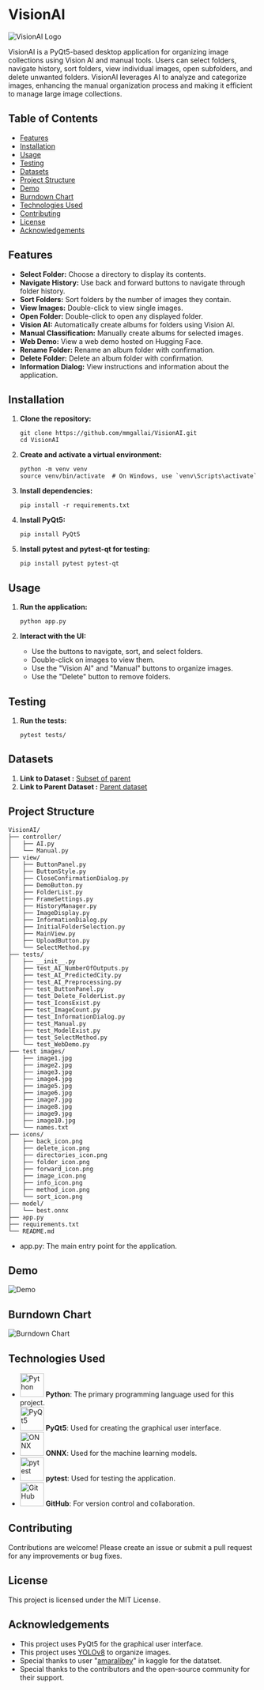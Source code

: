 # VisionAI

![VisionAI Logo](https://i.ibb.co/sq5J35B/Screenshot-2024-06-12-094922.png)

VisionAI is a PyQt5-based desktop application for organizing image collections using Vision AI and manual tools. Users can select folders, navigate history, sort folders, view individual images, open subfolders, and delete unwanted folders. VisionAI leverages AI to analyze and categorize images, enhancing the manual organization process and making it efficient to manage large image collections.

## Table of Contents
- [Features](#features)
- [Installation](#installation)
- [Usage](#usage)
- [Testing](#testing)
- [Datasets](#datasets)
- [Project Structure](#project-structure)
- [Demo](#demo)
- [Burndown Chart](#burndown-chart)
- [Technologies Used](#technologies-used)
- [Contributing](#contributing)
- [License](#license)
- [Acknowledgements](#acknowledgements)

## Features

- **Select Folder:** Choose a directory to display its contents.
- **Navigate History:** Use back and forward buttons to navigate through folder history.
- **Sort Folders:** Sort folders by the number of images they contain.
- **View Images:** Double-click to view single images.
- **Open Folder:** Double-click to open any displayed folder.
- **Vision AI:** Automatically create albums for folders using Vision AI.
- **Manual Classification:** Manually create albums for selected images.
- **Web Demo:** View a web demo hosted on Hugging Face.
- **Rename Folder:** Rename an album folder with confirmation.
- **Delete Folder:** Delete an album folder with confirmation.
- **Information Dialog:** View instructions and information about the application.

## Installation

1. **Clone the repository:**
   ```
   git clone https://github.com/mmgallai/VisionAI.git
   cd VisionAI
   ```

2. **Create and activate a virtual environment:**
   ```
   python -m venv venv
   source venv/bin/activate  # On Windows, use `venv\Scripts\activate`
   ```

3. **Install dependencies:**
   ```
   pip install -r requirements.txt
   ```

4. **Install PyQt5:**
   ```
   pip install PyQt5
   ```

5. **Install pytest and pytest-qt for testing:**
   ```
   pip install pytest pytest-qt
   ```

## Usage

1. **Run the application:**
   ```
   python app.py
   ```

2. **Interact with the UI:**
   - Use the buttons to navigate, sort, and select folders.
   - Double-click on images to view them.
   - Use the "Vision AI" and "Manual" buttons to organize images.
   - Use the "Delete" button to remove folders.

## Testing

1. **Run the tests:**
   ```
   pytest tests/
   ```

## Datasets
1. **Link to Dataset :** [Subset of parent](https://drive.google.com/drive/folders/1Drk4mrMexkMgB0lk4JvJPYrQYq1OvzFL)
2. **Link to Parent Dataset :** [Parent dataset](https://www.kaggle.com/datasets/amaralibey/gsv-cities/data)
   
## Project Structure

```
VisionAI/
├── controller/
│   ├── AI.py
│   └── Manual.py
├── view/
│   ├── ButtonPanel.py
│   ├── ButtonStyle.py
│   ├── CloseConfirmationDialog.py
│   ├── DemoButton.py
│   ├── FolderList.py
│   ├── FrameSettings.py
│   ├── HistoryManager.py
│   ├── ImageDisplay.py
│   ├── InformationDialog.py
│   ├── InitialFolderSelection.py
│   ├── MainView.py
│   ├── UploadButton.py
│   └── SelectMethod.py
├── tests/
│   ├── __init__.py
│   ├── test_AI_NumberOfOutputs.py
│   ├── test_AI_PredictedCity.py
│   ├── test_AI_Preprocessing.py
│   ├── test_ButtonPanel.py
│   ├── test_Delete_FolderList.py
│   ├── test_IconsExist.py
│   ├── test_ImageCount.py
│   ├── test_InformationDialog.py
│   ├── test_Manual.py
│   ├── test_ModelExist.py
│   ├── test_SelectMethod.py
│   └── test_WebDemo.py
├── test images/
│   ├── image1.jpg
│   ├── image2.jpg
│   ├── image3.jpg
│   ├── image4.jpg
│   ├── image5.jpg
│   ├── image6.jpg
│   ├── image7.jpg
│   ├── image8.jpg
│   ├── image9.jpg
│   ├── image10.jpg
│   └── names.txt
├── icons/
│   ├── back_icon.png
│   ├── delete_icon.png
│   ├── directories_icon.png
│   ├── folder_icon.png
│   ├── forward_icon.png
│   ├── image_icon.png
│   ├── info_icon.png
│   ├── method_icon.png
│   └── sort_icon.png
├── model/
│   └── best.onnx
├── app.py
├── requirements.txt
└── README.md

```
- app.py: The main entry point for the application.

## Demo
![Demo](https://media.giphy.com/media/v1.Y2lkPTc5MGI3NjExZHAydWU3MnE5dnZ4Njg4eXdzYnBkZDgwMzJnemw0Z3Z0azl1MmN0MCZlcD12MV9pbnRlcm5hbF9naWZfYnlfaWQmY3Q9Zw/Y5rMvrTf8JABxYHAPh/giphy.gif)

## Burndown Chart
![Burndown Chart](https://i.ibb.co/9TLgm7g/Sprint-burndown.png)

## Technologies Used
- <img src="https://img.icons8.com/color/48/000000/python.png" alt="Python" width="48" height="48"> **Python**: The primary programming language used for this project.
- <img src="https://upload.wikimedia.org/wikipedia/commons/e/e6/Python_and_Qt.svg" alt="PyQt5" width="48" height="48"> **PyQt5**: Used for creating the graphical user interface.
- <img src="https://upload.wikimedia.org/wikipedia/commons/1/17/Open_Neural_Network_Exchange_logo.svg" alt="ONNX" width="48" height="48"> **ONNX**: Used for the machine learning models.
- <img src="https://upload.wikimedia.org/wikipedia/commons/b/ba/Pytest_logo.svg" alt="pytest" width="48" height="48"> **pytest**: Used for testing the application.
- <img src="https://img.icons8.com/fluent/48/000000/github.png" alt="GitHub" width="48" height="48"> **GitHub**: For version control and collaboration.


## Contributing

Contributions are welcome! Please create an issue or submit a pull request for any improvements or bug fixes.

## License

This project is licensed under the MIT License.

## Acknowledgements

- This project uses PyQt5 for the graphical user interface.
- This project uses [YOLOv8](https://github.com/ultralytics/ultralytics) to organize images.
- Special thanks to user "[amaralibey](https://www.kaggle.com/amaralibey)" in kaggle for the datatset.
- Special thanks to the contributors and the open-source community for their support.


